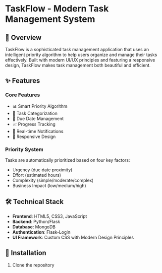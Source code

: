 # TaskFlow - Modern Task Management System

## 🌟 Overview
TaskFlow is a sophisticated task management application that uses an intelligent priority algorithm to help users organize and manage their tasks effectively. Built with modern UI/UX principles and featuring a responsive design, TaskFlow makes task management both beautiful and efficient.

## ✨ Features

### Core Features
- 📊 Smart Priority Algorithm
- 🎯 Task Categorization
- 📅 Due Date Management
- 📈 Progress Tracking
- 🔔 Real-time Notifications
- 📱 Responsive Design

### Priority System
Tasks are automatically prioritized based on four key factors:
- Urgency (due date proximity)
- Effort (estimated hours)
- Complexity (simple/moderate/complex)
- Business Impact (low/medium/high)

## 🛠 Technical Stack

- **Frontend**: HTML5, CSS3, JavaScript
- **Backend**: Python/Flask
- **Database**: MongoDB
- **Authentication**: Flask-Login
- **UI Framework**: Custom CSS with Modern Design Principles

## 🚀 Installation

1. Clone the repository
